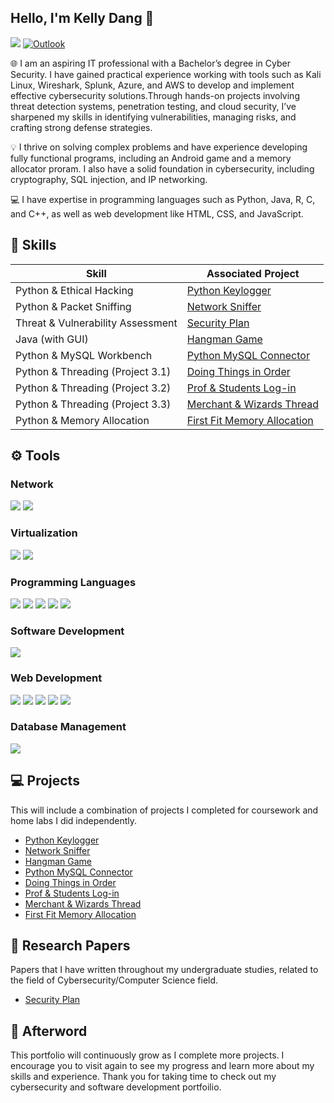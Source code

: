 ## Hello, I'm Kelly Dang 👋
<a href="https://www.linkedin.com/in/kelly-n-dang"><img src="https://img.shields.io/badge/-LinkedIn-0072b1?&style=for-the-badge&logo=linkedin&logoColor=white" /></a> [![Outlook](https://img.shields.io/badge/-Outlook-0078D4?&style=for-the-badge&logo=microsoft-outlook&logoColor=white)](mailto:kelly-dang@outlook.com)

🌐 I am an aspiring IT professional with a Bachelor’s degree in Cyber Security. I have gained practical experience working with tools such as Kali Linux, Wireshark, Splunk, Azure, and AWS to develop and implement effective cybersecurity solutions.Through hands-on projects involving threat detection systems, penetration testing, and cloud security, I’ve sharpened my skills in identifying vulnerabilities, managing risks, and crafting strong defense strategies.

💡 I thrive on solving complex problems and have experience developing fully functional programs, including an Android game and a memory allocator proram. I also have a solid foundation in cybersecurity, including cryptography, SQL injection, and IP networking.

💻 I have expertise in programming languages such as Python, Java, R, C, and C++, as well as web development like HTML, CSS, and JavaScript.

## 🎯 Skills 

| Skill                                         | Associated Project         |
|-----------------------------------------------|----------------------------|
| Python & Ethical Hacking                      |<a href="Python-Keylogger">Python Keylogger</a>|
| Python & Packet Sniffing                      |<a href="Sniff-Traffic">Network Sniffer</a>|
| Threat & Vulnerability Assessment             |<a href="Security Plan">Security Plan</a>|
| Java (with GUI)                               |<a href="Java-Hangman-Game">Hangman Game</a>|
| Python & MySQL Workbench                      |<a href="Python-MySQL-Connector">Python MySQL Connector</a>|
| Python & Threading (Project 3.1)              |<a href="Python-Threading-Semaphores">Doing Things in Order</a>|
| Python & Threading (Project 3.2)              |<a href="Project-3.2-Threading">Prof & Students Log-in</a>|
| Python & Threading (Project 3.3)              |<a href="Python-Thread-Wizard-Merchant">Merchant & Wizards Thread</a>|
| Python & Memory Allocation                    |<a href="First-Fit-Mem-Allocator">First Fit Memory Allocation</a>|

## ⚙️ Tools
### Network
<div>
    <img src="https://img.shields.io/badge/-Wireshark-1679A7?&style=for-the-badge&logo=Wireshark&logoColor=white" />
    <img src="https://img.shields.io/badge/-Cisco%20Packet%20Tracer-1C6D93?&style=for-the-badge&logo=cisco&logoColor=white" />
</div>

### Virtualization
<div>
    <img src="https://img.shields.io/badge/-VirtualBox-183A61?&style=for-the-badge&logo=VirtualBox&logoColor=white" />
    <img src="https://img.shields.io/badge/-VMware-607078?&style=for-the-badge&logo=VMware&logoColor=white" />
</div>

### Programming Languages
<div>
    <img src="https://img.shields.io/badge/-Python-3776AB?&style=for-the-badge&logo=Python&logoColor=white" />
    <img src="https://img.shields.io/badge/-Java-007396?&style=for-the-badge&logo=Java&logoColor=white" />
    <img src="https://img.shields.io/badge/-R-276DC3?&style=for-the-badge&logo=R&logoColor=white" />
    <img src="https://img.shields.io/badge/-C-A8B9CC?&style=for-the-badge&logo=C&logoColor=white" />
    <img src="https://img.shields.io/badge/-C++-00599C?&style=for-the-badge&logo=C%2B%2B&logoColor=white" />
</div>

### Software Development
<div>
    <img src="https://img.shields.io/badge/-Android%20Studio-3DDC84?&style=for-the-badge&logo=Android%20Studio&logoColor=white" />
</div>

### Web Development 
<div>
    <img src="https://img.shields.io/badge/-HTML5-E34F26?&style=for-the-badge&logo=HTML5&logoColor=white" />
    <img src="https://img.shields.io/badge/-CSS3-1572B6?&style=for-the-badge&logo=CSS3&logoColor=white" />
    <img src="https://img.shields.io/badge/-JavaScript-F7DF1E?&style=for-the-badge&logo=JavaScript&logoColor=white" />
    <img src="https://img.shields.io/badge/-XML-0060A8?&style=for-the-badge&logo=XML&logoColor=white" />
    <img src="https://img.shields.io/badge/-PHP-777BB4?&style=for-the-badge&logo=PHP&logoColor=white" />
</div>

### Database Management
<div>
    <img src="https://img.shields.io/badge/-MySQL%20Workbench-4479A1?&style=for-the-badge&logo=mysql&logoColor=white" />
</div>

## 💻 Projects
This will include a combination of projects I completed for coursework and home labs I did independently.
- <a href="Python-Keylogger">Python Keylogger</a>
- <a href="Sniff-Traffic">Network Sniffer</a>
- <a href="Java-Hangman-Game">Hangman Game</a>
- <a href="Python-MySQL-Connector">Python MySQL Connector</a>
- <a href="Python-Threading-Semaphores">Doing Things in Order</a>
- <a href="Project-3.2-Threading">Prof & Students Log-in</a>
- <a href="Python-Thread-Wizard-Merchant">Merchant & Wizards Thread</a>
- <a href="First-Fit-Mem-Allocator">First Fit Memory Allocation</a>


## 📄 Research Papers
Papers that I have written throughout my undergraduate studies, related to the field of Cybersecurity/Computer Science field.
- <a href="Security Plan">Security Plan</a>

## 🔆 Afterword
This portfolio will continuously grow as I complete more projects. I encourage you to visit again to see my progress and learn more about my skills and experience. Thank you for taking time to check out my cybersecurity and software development portfoilio.
